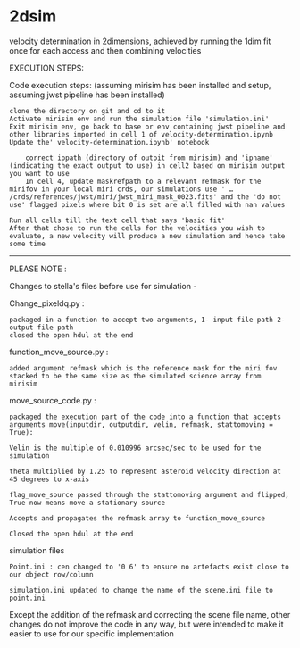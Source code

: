 # 2dsim
velocity determination in 2dimensions, achieved by running the 1dim fit once for each access and then combining velocities

EXECUTION STEPS:

Code execution steps: (assuming mirisim has been installed and setup, assuming jwst pipeline has been installed)

    clone the directory on git and cd to it
    Activate mirisim env and run the simulation file 'simulation.ini'
    Exit mirisim env, go back to base or env containing jwst pipeline and other libraries imported in cell 1 of velocity-determination.ipynb
    Update the' velocity-determination.ipynb' notebook

        correct ippath (directory of outpit from mirisim) and 'ipname' (indicating the exact output to use) in cell2 based on mirisim output you want to use
        In cell 4, update maskrefpath to a relevant refmask for the mirifov in your local miri crds, our simulations use ' … /crds/references/jwst/miri/jwst_miri_mask_0023.fits' and the 'do not use' flagged pixels where bit 0 is set are all filled with nan values

    Run all cells till the text cell that says 'basic fit'
    After that chose to run the cells for the velocities you wish to evaluate, a new velocity will produce a new simulation and hence take some time

------------------------------------------------------------------

PLEASE NOTE :

Changes to stella's files before use for simulation -


Change_pixeldq.py :

    packaged in a function to accept two arguments, 1- input file path 2- output file path
    closed the open hdul at the end


function_move_source.py :

    added argument refmask which is the reference mask for the miri fov stacked to be the same size as the simulated science array from mirisim


move_source_code.py :

    packaged the execution part of the code into a function that accepts arguments move(inputdir, outputdir, velin, refmask, stattomoving = True):

    Velin is the multiple of 0.010996 arcsec/sec to be used for the simulation
    
    theta multiplied by 1.25 to represent asteroid velocity direction at 45 degrees to x-axis

    flag_move_source passed through the stattomoving argument and flipped, True now means move a stationary source

    Accepts and propagates the refmask array to function_move_source

    Closed the open hdul at the end

simulation files

    Point.ini : cen changed to '0 6' to ensure no artefacts exist close to our object row/column

    simulation.ini updated to change the name of the scene.ini file to point.ini


Except the addition of the refmask and correcting the scene file name, other changes do not improve the code in any way, but were intended to make it easier to use for our specific implementation
